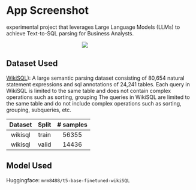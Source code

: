 # App Screenshot

experimental project that leverages Large Language Models (LLMs) to achieve Text-to-SQL parsing for Business Analysts.



<p style="width:20%; margin:auto;">
  <img src="https://github.com/annimukherjee/corridor/assets/85307430/97ea6aca-c49a-4de9-afcd-592d737b8d2d" />
</p>


## Dataset Used
[WikiSQL](https://github.com/salesforce/WikiSQL)): A large semantic parsing dataset consisting of 80,654 natural statement expressions and sql annotations of 24,241 tables. Each query in WikiSQL is limited to the same table and does not contain complex operations such as sorting, grouping The queries in WikiSQL are limited to the same table and do not include complex operations such as sorting, grouping, subqueries, etc.

| Dataset 	| Split 	| # samples 	|
|:---:	|:---:	|:---:	|
| wikisql 	| train 	| 56355 	|
| wikisql 	| valid 	| 14436 	|

## Model Used

Huggingface: `mrm8488/t5-base-finetuned-wikiSQL`
